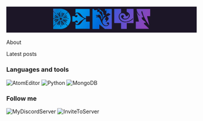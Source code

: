 [![Header](https://github.com/Animatea/Animatea/blob/main/assets/DenyS.gif)]()

About

Latest posts

### Languages and tools
![AtomEditor](https://img.shields.io/badge/-Atom-2f3136?style=for-the-badge&logo=Atom&logoColor=white)
![Python](https://img.shields.io/badge/-Python-2f3136?style=for-the-badge&logo=Python)
![MongoDB](https://img.shields.io/badge/-MongoDB-2f3136?style=for-the-badge&logo=MongoDB&logoColor=green)

### Follow me
![MyDiscordServer](https://img.shields.io/discord/744099317836677161?label=Our%20discord%20server&logo=discord)
![InviteToServer](https://img.shields.io/endpoint?url=https://discord.com/invite/KKUFRZCt4f?style=flat&logo=discord)
